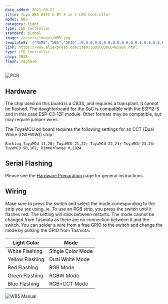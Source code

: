 ```yaml
---
date_added: 2021-09-27
title: Tuya WB5 WIFI & BT 5 in 1 LED Controller
model: WB5
category: light
type: LED Controller
standard: global
image: /assets/images/WB5.jpg
template9: '{"NAME":"WB5","GPIO":[0,0,0,0,0,0,0,0,0,0,0,0,0,0,0,0,0,0,0,0,2304,2272],"FLAG":0,"BASE":18,"CMND":"TuyaMCU 11,20 | TuyaMCU 22,21 | TuyaMCU 22,21 | TuyaMCU 23,23 | TuyaMCU 98,101 | DimmerRange 0,1024"}'
link: https://www.aliexpress.com/item/1005003066465986.html
type: LED Controller
chip: CB3S
flash: replace
---
```

![PCB](/assets/images/WB5_pcb.jpg)

## Hardware

The chip used on this board is a CB3S, and requires a transplant. It cannot be flashed. The daughterboard for the SoC is compatible with the ESP12-S and in this case ESP-C3-12F module. Other formats may be compatible, but may require jumper wires.

The TuyaMCU on board requires the following settings for an CCT (Dual White (CW+WW)) strip.

```console
Backlog TuyaMCU 11,20; TuyaMCU 21,22; TuyaMCU 22,21; TuyaMCU 23,23; TuyaMCU 98,101; DimmerRange 0,1024
```

## Serial Flashing

Please see the [Hardware Preparation](https://tasmota.github.io/docs/Getting-Started/#hardware-preparation) page for general instructions.

## Wiring

Make sure to press the switch and select the mode corresponding to the strip you are using. ie. To use an RGB strip, you press the switch until it flashes red. The setting will stick between restarts. The mode cannot be changed from Tasmota as there are no connection between it and the switch. You can solder a wire from a free GPIO to the switch and change the mode by pulsing the GPIO from Tasmota.

| Light Color | Mode |
| --- | --- |
| White Flashing | Single Color Mode |
| Yellow Flashing | Dual White Mode |
| Red Flashing | RGB Mode |
| Green Flashing | RGBW Mode |
| Blue Flashing | RGB+CCT Mode |

![WB5 Manual](https://user-images.githubusercontent.com/367863/147174536-5f7c5325-ffe2-4585-a1e4-57e6229a3355.jpg)
